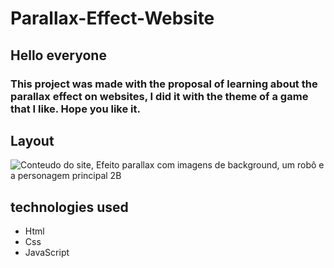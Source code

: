 # Parallax-Effect-Website
 
## Hello everyone
### This project was made with the proposal of learning about the parallax effect on websites, I did it with the theme of a game that I like. Hope you like it.

## Layout

![Conteudo do site, Efeito parallax com imagens de background, um robô e a personagem principal 2B]()

## technologies used
- Html
- Css
- JavaScript